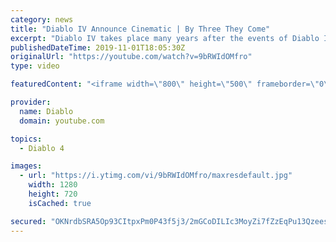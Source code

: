 ```yaml
---
category: news
title: "Diablo IV Announce Cinematic | By Three They Come"
excerpt: "Diablo IV takes place many years after the events of Diablo III, after millions have been slaughtered by the actions of the High Heavens and Burning Hells alike."
publishedDateTime: 2019-11-01T18:05:30Z
originalUrl: "https://youtube.com/watch?v=9bRWIdOMfro"
type: video

featuredContent: "<iframe width=\"800\" height=\"500\" frameborder=\"0\" src=\"https://www.youtube.com/embed/9bRWIdOMfro\" allow=\"accelerometer; autoplay; encrypted-media; gyroscope; picture-in-picture\" allowfullscreen></iframe>"

provider:
  name: Diablo
  domain: youtube.com

topics:
  - Diablo 4

images:
  - url: "https://i.ytimg.com/vi/9bRWIdOMfro/maxresdefault.jpg"
    width: 1280
    height: 720
    isCached: true

secured: "OKNrdbSRA5Op93CItpxPm0P43f5j3/2mGCoDILIc3MoyZi7fZzEqPu13QzeesybtCdZNxzgP2zqV3TDwqSsbButHTnnDwDTdGOrRXFt+9woA3VQ5tyHNOjakNJcPhcdhxKs1sUIjWjIAjCZQicdaeVIFX6Pab5u38vxIo+WKY9qtPpL1PrKw3lSTk6dIn5nsh032tuN8w7NcgBP/c58uxxQFvSTHElGyETtISShyg0KGXbVs/nfKEFB811FAeCnPyU0hW7j9fPDxaEG1TpD/vurD5nlh1FBWzO9JA1iy6QY+1iRCjrr3MhwyJ/KeOhYmAvRLNb7hHKwA4Vgk7zN+Fo4hPUrhRGRMvGuREjNGGxjg4+ZiqiNY5syPrhtKcIOs6rJfs7l11VhlnqbIdwexbU0RYc3IjsZ2StqidDcLskyFd1stWiYnwANJxvTXIl7c;XyOA2wFUVF3QcKvOKaH5VQ=="
---
```


